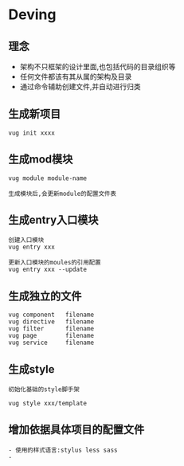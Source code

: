 # Deving

## 理念
- 架构不只框架的设计里面,也包括代码的目录组织等
- 任何文件都该有其从属的架构及目录
- 通过命令辅助创建文件,并自动进行归类


## 生成新项目

    vug init xxxx  

## 生成mod模块

    vug module module-name
    
    生成模块后,会更新module的配置文件表
    
## 生成entry入口模块

    创建入口模块
    vug entry xxx
    
    更新入口模块的moules的引用配置
    vug entry xxx --update
    
## 生成独立的文件
    
    vug component   filename
    vug directive   filename
    vug filter      filename
    vug page        filename
    vug service     filename
    
## 生成style

    初始化基础的style脚手架
    
    vug style xxx/template    
    
## 增加依据具体项目的配置文件
    
    - 使用的样式语言:stylus less sass
    -     






